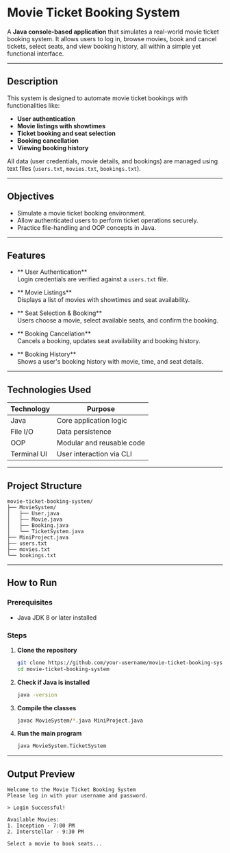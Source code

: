 
#  Movie Ticket Booking System

A **Java console-based application** that simulates a real-world movie ticket booking system. It allows users to log in, browse movies, book and cancel tickets, select seats, and view booking history, all within a simple yet functional interface.

---

##  Description

This system is designed to automate movie ticket bookings with functionalities like:

- **User authentication**
- **Movie listings with showtimes**
- **Ticket booking and seat selection**
- **Booking cancellation**
- **Viewing booking history**

All data (user credentials, movie details, and bookings) are managed using text files (`users.txt`, `movies.txt`, `bookings.txt`).

---

##  Objectives

- Simulate a movie ticket booking environment.
- Allow authenticated users to perform ticket operations securely.
- Practice file-handling and OOP concepts in Java.

---

##  Features

- ** User Authentication**  
  Login credentials are verified against a `users.txt` file.

- ** Movie Listings**  
  Displays a list of movies with showtimes and seat availability.

- ** Seat Selection & Booking**  
  Users choose a movie, select available seats, and confirm the booking.

- ** Booking Cancellation**  
  Cancels a booking, updates seat availability and booking history.

- ** Booking History**  
  Shows a user's booking history with movie, time, and seat details.

---

##  Technologies Used

| Technology  | Purpose                        |
|-------------|--------------------------------|
| Java        | Core application logic         |
| File I/O    | Data persistence               |
| OOP         | Modular and reusable code      |
| Terminal UI | User interaction via CLI       |

---

##  Project Structure

```
movie-ticket-booking-system/
├── MovieSystem/
│   ├── User.java
│   ├── Movie.java
│   ├── Booking.java
│   └── TicketSystem.java
├── MiniProject.java
├── users.txt
├── movies.txt
└── bookings.txt
```

---

##  How to Run

###  Prerequisites
- Java JDK 8 or later installed

###  Steps

1. **Clone the repository**

   ```bash
   git clone https://github.com/your-username/movie-ticket-booking-system.git
   cd movie-ticket-booking-system
   ```

2. **Check if Java is installed**

   ```bash
   java -version
   ```

3. **Compile the classes**

   ```bash
   javac MovieSystem/*.java MiniProject.java
   ```

4. **Run the main program**

   ```bash
   java MovieSystem.TicketSystem
   ```

---

##  Output Preview

```plaintext
Welcome to the Movie Ticket Booking System
Please log in with your username and password.

> Login Successful!

Available Movies:
1. Inception - 7:00 PM
2. Interstellar - 9:30 PM

Select a movie to book seats...
```
